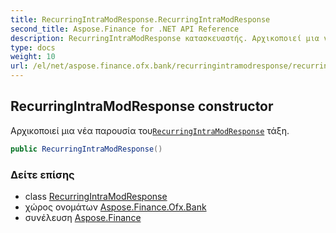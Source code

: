 ```yaml
---
title: RecurringIntraModResponse.RecurringIntraModResponse
second_title: Aspose.Finance for .NET API Reference
description: RecurringIntraModResponse κατασκευαστής. Αρχικοποιεί μια νέα παρουσία τουRecurringIntraModResponse τάξη.
type: docs
weight: 10
url: /el/net/aspose.finance.ofx.bank/recurringintramodresponse/recurringintramodresponse/
---
```

## RecurringIntraModResponse constructor

Αρχικοποιεί μια νέα παρουσία του[`RecurringIntraModResponse`](../) τάξη.

```csharp
public RecurringIntraModResponse()
```

### Δείτε επίσης

* class [RecurringIntraModResponse](../)
* χώρος ονομάτων [Aspose.Finance.Ofx.Bank](../../recurringintramodresponse/)
* συνέλευση [Aspose.Finance](../../../)


